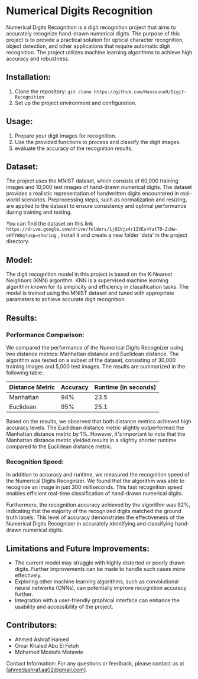 # Numerical Digits Recognition

Numerical Digits Recognition is a digit recognition project that aims to accurately recognize hand-drawn numerical digits. The purpose of this project is to provide a practical solution for optical character recognition, object detection, and other applications that require automatic digit recognition. The project utilizes machine learning algorithms to achieve high accuracy and robustness.

## Installation:
1. Clone the repository: `git clone https://github.com/Hassouna9/Digit-Recognition`
2. Set up the project environment and configuration.

## Usage:
1. Prepare your digit images for recognition.
2. Use the provided functions to process and classify the digit images.
3. evaluate the accuracy of the recognition results.

## Dataset:
The project uses the MNIST dataset, which consists of 60,000 training images and 10,000 test images of hand-drawn numerical digits. The dataset provides a realistic representation of handwritten digits encountered in real-world scenarios. Preprocessing steps, such as normalization and resizing, are applied to the dataset to ensure consistency and optimal performance during training and testing.

You can find the dataset on this link `https://drive.google.com/drive/folders/1j8EVjz4r1ZVEs4YatT0-ZcWw-oKTYHBq?usp=sharing` , install it and create a new folder 'data' in the project directory.

## Model:
The digit recognition model in this project is based on the K-Nearest Neighbors (KNN) algorithm. KNN is a supervised machine learning algorithm known for its simplicity and efficiency in classification tasks. The model is trained using the MNIST dataset and tuned with appropriate parameters to achieve accurate digit recognition.

## Results:

### Performance Comparison:
We compared the performance of the Numerical Digits Recognizer using two distance metrics: Manhattan distance and Euclidean distance. The algorithm was tested on a subset of the dataset, consisting of 30,000 training images and 5,000 test images. The results are summarized in the following table:

| Distance Metric   | Accuracy    | Runtime (in seconds) |
|-------------------|-------------|----------------------|
| Manhattan         | 94%         | 23.5                 |
| Euclidean         | 95%         | 25.1                 |

Based on the results, we observed that both distance metrics achieved high accuracy levels. The Euclidean distance metric slightly outperformed the Manhattan distance metric by 1%. However, it's important to note that the Manhattan distance metric yielded results in a slightly shorter runtime compared to the Euclidean distance metric.

### Recognition Speed:
In addition to accuracy and runtime, we measured the recognition speed of the Numerical Digits Recognizer. We found that the algorithm was able to recognize an image in just 300 milliseconds. This fast recognition speed enables efficient real-time classification of hand-drawn numerical digits.

Furthermore, the recognition accuracy achieved by the algorithm was 92%, indicating that the majority of the recognized digits matched the ground truth labels. This level of accuracy demonstrates the effectiveness of the Numerical Digits Recognizer in accurately identifying and classifying hand-drawn numerical digits.


## Limitations and Future Improvements:
- The current model may struggle with highly distorted or poorly drawn digits. Further improvements can be made to handle such cases more effectively.
- Exploring other machine learning algorithms, such as convolutional neural networks (CNNs), can potentially improve recognition accuracy further.
- Integration with a user-friendly graphical interface can enhance the usability and accessibility of the project.

## Contributors:
- Ahmed Ashraf Hamed 
- Omar Khaled Abu El Fetoh 
- Mohamed Mostafa Motawie

Contact Information:
For any questions or feedback, please contact us at [ahmedashraf.aa02@gmail.com].
